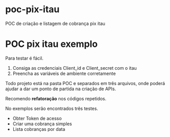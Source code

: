 # poc-pix-itau
POC de criação e listagem de cobrança pix itau

# POC pix itau exemplo

Para testar é fácil.

1. Consiga as credenciais Client_id e Client_secret com o itau
2. Preencha as variáveis de ambiente corretamente



Todo projeto está na pasta POC e separados em três arquivos, onde poderá ajudar a dar um ponto de partida na criação de APIs.

Recomendo **refatoração** nos códigos repetidos.

No exemplos serão encontrados três testes.

- Obter Token de acesso
- Criar uma cobrança simples
- Lista cobranças por data
